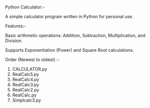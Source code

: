 Python Calculator:-

A simple calculator program written in Python for personal use.

Features:-

Basic arithmetic operations: Addition, Subtraction, Multiplication, and Division. 

Supports Exponentiation (Power) and Square Root calculations. 

Order (Newest to oldest) :-
1. CALCULATOR.py
2. RealCalc5.py
3. RealCalc4.py
4. RealCalc3.py
5. RealCalc2.py
6. RealCalc.py
7. Simplcalc3.py
